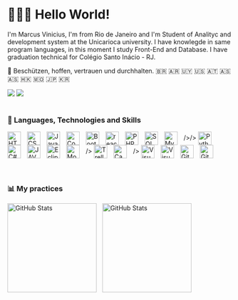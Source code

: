 # 👋👨‍💻 Hello World!

I'm Marcus Vinicius, I'm from Rio de Janeiro and I'm Student of Analityc and development system at the Unicarioca university.
I have knowlegde in same program languages, in this moment I study Front-End and Database. I have graduation technical for
Colégio Santo Inácio - RJ. 

🦅 Beschützen, hoffen, vertrauen und durchhalten. 🇧🇷 🇦🇷 🇺🇾 🇺🇸 🇦🇹 🇦🇸 🇦🇸 🇭🇰 🇲🇴 🇯🇵 🇰🇷
<div> 
  <a href="https://instagram.com/marcusmarverick" target="_blank"><img src="https://img.shields.io/badge/-Instagram-%23E4405F?style=for-the-badge&logo=instagram&logoColor=white" target="_blank"></a>
  <a href="https://www.linkedin.com/in/marcusviniciustecdev" target="_blank"><img src="https://img.shields.io/badge/-LinkedIn-%230077B5?style=for-the-badge&logo=linkedin&logoColor=white" target="_blank"></a> 
</div>
<br>

### 🤖 Languages, Technologies and Skills
<div style="display: inline_block">
<img 
    align="center" 
    alt="HTML"
    title="HTML" 
    width="30px" 
    style="padding-right: 10px;" 
    src="https://cdn.jsdelivr.net/gh/devicons/devicon@latest/icons/html5/html5-original.svg" 
/>
<img 
    align="center"
    alt="CSS" 
    title="CSS"
    width="30px" 
    style="padding-right: 10px;" 
    src="https://cdn.jsdelivr.net/gh/devicons/devicon@latest/icons/css3/css3-original.svg" 
/>
<img 
    align="center"
    alt="JavaScript" 
    title="JavaScript"
    width="30px" 
    style="padding-right: 10px;" 
    src="https://cdn.jsdelivr.net/gh/devicons/devicon@latest/icons/javascript/javascript-original.svg" 
/>
<img 
    align="center"
    alt="CodePen" 
    title="CodePen"
    width="30px" 
    style="padding-right: 10px;" 
    src="https://cdn.jsdelivr.net/gh/devicons/devicon@latest/icons/codepen/codepen-original.svg" 
    />
<img 
    align="center" 
    alt="Bootstrap"
    title="Bootstrap" 
    width="30px" 
    style="padding-right: 10px;" 
    src="https://cdn.jsdelivr.net/gh/devicons/devicon@latest/icons/bootstrap/bootstrap-original.svg" 
/>
<img
 align="center" 
    alt="react"
    title="react" 
    width="30px" 
    style="padding-right: 10px;" 
    src="https://cdn.jsdelivr.net/gh/devicons/devicon@latest/icons/react/react-original.svg"        
/>
<img 
    align="center" 
    alt="PHP" 
    title="PHP"
    width="30px" 
    style="padding-right: 10px;" 
    src="https://cdn.jsdelivr.net/gh/devicons/devicon@latest/icons/php/php-original.svg" 
/>
<img
 align="center" 
    alt="SQL"
    title="SQL" 
    width="30px" 
    style="padding-right: 10px;" 
    src="https://cdn.jsdelivr.net/gh/devicons/devicon@latest/icons/sqldeveloper/sqldeveloper-original.svg"       
/>
<img
 align="center" 
    alt="MySQL"
    title="MySQL" 
    width="30px" 
    style="padding-right: 10px;" 
    src="https://cdn.jsdelivr.net/gh/devicons/devicon/icons/mysql/mysql-original-wordmark.svg">       
/>/>
<img 
    align="center" 
    alt="Python" 
    title="Python"
    width="30px" 
    style="padding-right: 10px;"
    src="https://cdn.jsdelivr.net/gh/devicons/devicon@latest/icons/python/python-original.svg"           
/>  
 <img
 align="center" 
    alt="C#"
    title="C#" 
    width="30px" 
    style="padding-right: 10px;" 
    src="https://cdn.jsdelivr.net/gh/devicons/devicon@latest/icons/react/react-original.svg"        
/>
<img
 align="center"
    alt="JAVA"
    title="JAVA" 
    width="30px" 
    style="padding-right: 10px;" 
    src="https://cdn.jsdelivr.net/gh/devicons/devicon@latest/icons/java/java-original.svg"        
/>
<img
 align="center"
    alt="Eclipse"
    title="Eclipse" 
    width="30px" 
    style="padding-right: 10px;" 
    src="https://cdn.jsdelivr.net/gh/devicons/devicon@latest/icons/eclipse/eclipse-original.svg"        
/>
<img
 align="center" 
    alt="Mozilla"
    title="Mozilla" 
    width="30px" 
    style="padding-right: 10px;" 
    src="https://cdn.jsdelivr.net/gh/devicons/devicon/icons/firefox/firefox-original.svg">
/>
<img
 align="center" 
    alt="Trello"
    title="Trello" 
    width="30px" 
    style="padding-right: 10px;" 
    src="https://cdn.jsdelivr.net/gh/devicons/devicon@latest/icons/trello/trello-original.svg"
/>
<img
 align="center" 
    alt="Canva"
    title="Canva" 
    width="30px" 
    style="padding-right: 10px;" 
    src="https://cdn.jsdelivr.net/gh/devicons/devicon/icons/canva/canva-original.svg">
  />
<img
 align="center" 
    alt="Visual Studio"
    title="Visual Studio" 
    width="30px" 
    style="padding-right: 10px;" 
    src="https://cdn.jsdelivr.net/gh/devicons/devicon@latest/icons/visualstudio/visualstudio-original.svg"        
/>
<img
 align="center" 
    alt="Visual Code"
    title="Visual Code" 
    width="30px" 
    style="padding-right: 10px;" 
    src="https://cdn.jsdelivr.net/gh/devicons/devicon@latest/icons/vscode/vscode-original.svg"
  />
  <img
 align="center" 
    alt="Git"
    title="Git" 
    width="30px" 
    style="padding-right: 10px;" 
    src="https://cdn.jsdelivr.net/gh/devicons/devicon@latest/icons/git/git-original.svg" 
/>
<img
 align="center"
    alt="Github"
    title="Github" 
    width="30px" 
    style="padding-right: 10px;" 
    src="https://cdn.jsdelivr.net/gh/devicons/devicon@latest/icons/github/github-original.svg" 
/>
</div>
<br>
<br>

### 📊 My practices

<p>
  <img 
    align="left" 
    alt="GitHub Stats" 
    height="200" 
    style="padding-right: 10px;" 
    src="https://github-readme-stats.vercel.app/api?username=marcusmarverick&show_icons=true&theme=tokyonight&include_all_commits=true&locale=pt-br" 
  />
<img 
      align="left" 
      alt="GitHub Stats" 
      height="200" 
      src="https://github-readme-stats.vercel.app/api/top-langs/?username=marcusmarverick&theme=tokyonight&layout=compact&custom_title=Tecnologias&langs_count=9" 
  />
</p>
